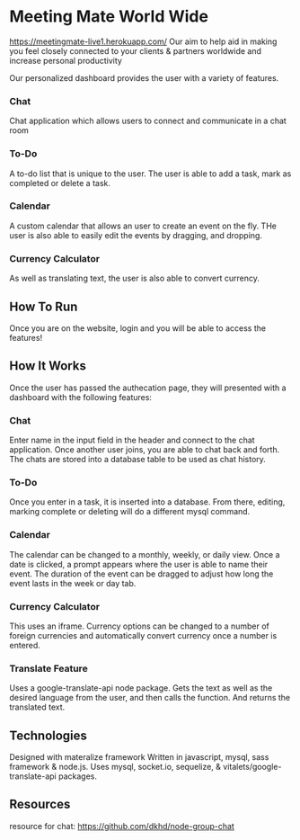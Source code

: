 # Meeting Mate World Wide

https://meetingmate-live1.herokuapp.com/
Our aim to help aid in making you feel closely connected to your clients & partners worldwide and increase personal productivity

Our personalized dashboard provides the user with a variety of features.

### Chat 
Chat application which allows users to connect and communicate in a chat room

### To-Do
A to-do list that is unique to the user.
The user is able to add a task, mark as completed or delete a task.

### Calendar
A custom calendar that allows an user to create an event on the fly.
THe user is also able to easily edit the events by dragging, and dropping.

### Currency Calculator
As well as translating text, the user is also able to convert currency.

## How To Run
Once you are on the website, login and you will be able to access the features!

## How It Works
Once the user has passed the authecation page, they will presented with a dashboard with the following features:

### Chat 
Enter name in the input field in the header and connect to the chat application. Once another user joins, you are able to chat back and forth. The chats are stored into a database table to be used as chat history.

### To-Do
Once you enter in a task, it is inserted into a database. From there, editing, marking complete or deleting will do a different mysql command.

### Calendar
The calendar can be changed to a monthly, weekly, or daily view. Once a date is clicked, a prompt appears where the user is able to name their event. The duration of the event can be dragged to adjust how long the event lasts in the week or day tab.

### Currency Calculator
This uses an iframe. Currency options can be changed to a number of foreign currencies and automatically convert currency once a number is entered.

### Translate Feature
Uses a google-translate-api node package. Gets the text as well as the desired language from the user, and then calls the function. And returns the translated text.

## Technologies
Designed with materalize framework
Written in javascript, mysql, sass framework & node.js.
Uses mysql, socket.io, sequelize, & vitalets/google-translate-api packages.

## Resources
resource for chat: https://github.com/dkhd/node-group-chat
